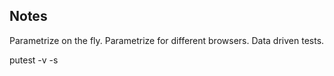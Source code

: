 ## Notes

Parametrize on the fly.
Parametrize for different browsers.
Data driven tests.

putest -v -s
